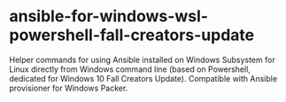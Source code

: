 # ansible-for-windows-wsl-powershell-fall-creators-update
Helper commands for using Ansible installed on Windows Subsystem for Linux directly from Windows command line (based on Powershell, dedicated for Windows 10 Fall Creators Update). Compatible with Ansible provisioner for Windows Packer.
